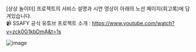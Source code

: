[상상 놀이터] 프로젝트의 서비스 설명과 시연 영상이 아래의 노션 페이지(회고록)에 담겨있습니다. <br>
📹 SSAFY 공식 유튜브 프로젝트 소개 : https://www.youtube.com/watch?v=zck0G1kbDmA&t=1s

![image](https://user-images.githubusercontent.com/86208370/212554384-8cd79c35-1650-48dd-8035-5f8621ba9dc7.png)


